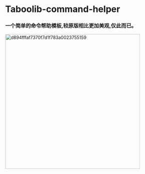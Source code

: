 # Taboolib-command-helper
### 一个简单的命令帮助模板,较原版相比更加美观,仅此而已。

<img width="431" alt="d894fffaf7370f7d1f783a0023755159" src="https://github.com/bxx2004/Taboolib-command-helper/assets/102979712/b076ed26-c3e7-4b5c-8633-8e76b171f55f">
